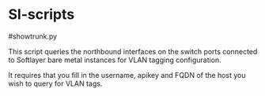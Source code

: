 # Sl-scripts

#showtrunk.py

This script queries the northbound interfaces on the switch ports connected to Softlayer bare metal instances for VLAN tagging configuration.

It requires that you fill in the username, apikey and FQDN of the host you wish to query for VLAN tags.
